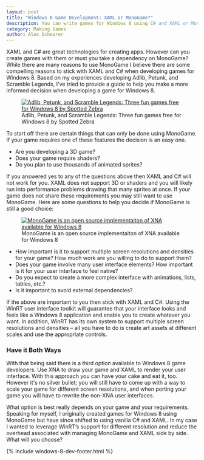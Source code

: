 ```yaml
---
layout: post
title: "Windows 8 Game Development: XAML or MonoGame?"
description: You can write games for Windows 8 using C# and XAML or MonoGame - but how do you decide? This post explores each option's tradeoffs so you can get back to work!
category: Making Games
author: Alex Schearer
---
```


XAML and C# are great technologies for creating 
apps. However can you create games with them or must you take a dependency on MonoGame? 
While there are many reasons to use MonoGame I believe there are some compelling reasons 
to stick with XAML and C# when developing games for Windows 8. Based on my experiences 
developing Adlib, Petunk, and Scramble Legends, I've tried to provide a guide to help 
you make a more informed decision when developing a game for Windows 8.

<figure>
    <a href="/"><img src="{{site.url}}/img/posts/2013-05-08-Windows 8 XAML or MonoGame/games-logos.jpg" alt="Adlib, Petunk, and Scramble Legends: Three fun games free for Windows 8 by Spotted Zebra"/></a>
    <figcaption>Adlib, Petunk, and Scramble Legends: Three fun games free for Windows 8 by Spotted Zebra</figcaption>
</figure>

To start off there are certain things that can only be done using MonoGame. If your 
game requires one of these features the decision is an easy one.

  * Are you developing a 3D game?
  * Does your game require shaders?
  * Do you plan to use thousands of animated sprites?

If you answered yes to any of the questions above then XAML and C# will not work 
for you. XAML does not support 3D or shaders and you will likely run into performance 
problems drawing that many sprites at once. If your game does not share these 
requirements you may still want to use MonoGame. Here are some questions to help you 
decide if MonoGame is still a good choice:

<figure class="small">
    <a href="http://monogame.net"><img src="{{site.url}}/img/posts/2013-05-08-Windows 8 XAML or MonoGame/monogame-logo.png" alt="MonoGame is an open source implementaiton of XNA available for Windows 8"/></a>
    <figcaption>MonoGame is an open source implementaiton of XNA available for Windows 8</figcaption>
</figure>

  * How important is it to support multiple screen resolutions and densities for 
your game? How much work are you willing to do to support them?
  * Does your game involve many user interface elements? How important is it for your 
user interface to feel native? 
  * Do you expect to create a more complex interface with animations, lists, tables, etc.?
  * Is it important to avoid external dependencies?

If the above are important to you then stick with XAML and C#. Using the WinRT user 
interface toolkit will guarantee that your interface looks and feels like a Windows 8 
application and enable you to create whatever you want. In addition, WinRT has its own 
system to support multiple screen resolutions and densities &ndash; all you have to do is 
create art assets at different scales and use the appropriate controls.

### Have it Both Ways
With that being said there is a third option available to Windows 8 game developers. 
Use XNA to draw your game and XAML to render your user interface. With this approach 
you can have your cake and eat it, too. However it's no silver bullet; you will still 
have to come up with a way to scale your game for different screen resolutions, and when 
porting your game you will have to rewrite the non-XNA user interfaces.

What option is best really depends on your game and your requirements. Speaking for 
myself, I originally created games for Windows 8 using MonoGame but have since shifted 
to using vanilla C# and XAML. In my case I wanted to leverage WinRT’s support for 
different resolution and reduce the overhead associated with managing MonoGame and 
XAML side by side. What will you choose?

{% include windows-8-dev-footer.html %}